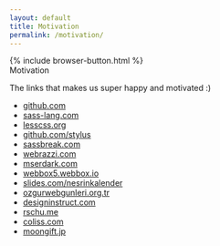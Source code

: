 ```yaml
---
layout: default
title: Motivation
permalink: /motivation/
---
```


<div class="dn-browser">
  <div class="dn-browser-header">
    {% include browser-button.html %}
    <div class="dn-style--title">Motivation</div>
    <!-- <div class="dn-style--title">Motivasyon</div> -->
    <a href="/" class="dn-logo"><img src="/img/flexiblegs-logo-white.png" alt=""></a>
  </div>
  <div class="dn-browser-body">
    <div class="dn-browser-body__item">
      <div class="dn-content">
        <p>The links that makes us super happy and motivated :)</p>
        <!-- <p>Projeye dört elle sarılmamızı sağlayan bazı linkler :)</p> -->
        <div class="dn-space-16"></div>
        <ul>
          <li><a href="https://github.com/showcases/design-essentials">github.com</a></li>
          <li><a href="http://sass-lang.com/community">sass-lang.com</a></li>
          <li><a href="http://lesscss.org/usage/#frameworks-using-less-grid-systems">lesscss.org</a></li>
          <li><a href="https://github.com/stylus/stylus/wiki">github.com/stylus</a></li>
          <li><a href="http://sassbreak.com/resources">sassbreak.com</a></li>
          <li><a href="http://webrazzi.com/2015/04/24/flexible-grid-system-turkiye-github">webrazzi.com</a></li>
          <li><a href="http://www.mserdark.com/haftanin-ozeti-4">mserdark.com</a></li>
          <li><a href="http://webbox5.webbox.io/2014/07/25/004">webbox5.webbox.io</a></li>
          <li><a href="http://slides.com/nesrinkalender/htmlmagazin-calistayi">slides.com/nesrinkalender</a></li>
          <li><a href="http://www.ozgurwebgunleri.org.tr/2014/etkinlik-programi-2">ozgurwebgunleri.org.tr</a></li>
          <li><a href="http://designinstruct.com/web-design/flexible-grid-system">designinstruct.com</a></li>
          <li><a href="https://rschu.me/the-history-of-a-nifty-css-flexible-grid-system">rschu.me</a></li>
          <li><a href="http://coliss.com/articles/build-websites/operation/css/css-flexible-grid-system-flexiblegs.html">coliss.com</a></li>
          <li><a href="http://www.moongift.jp/2015/04/flexible-gs-%E3%83%AC%E3%82%B9%E3%83%9D%E3%83%B3%E3%82%B7%E3%83%96%E5%AF%BE%E5%BF%9C%E3%81%AE%E3%82%B0%E3%83%AA%E3%83%83%E3%83%89%E3%83%AC%E3%82%A4%E3%82%A2%E3%82%A6%E3%83%88%E3%83%95%E3%83%AC">moongift.jp</a></li>
        </ul>
      </div>
    </div>
  </div>
</div>
